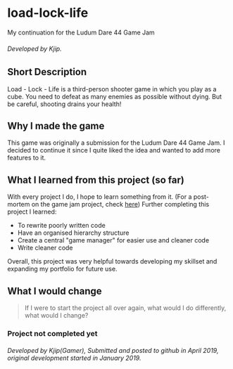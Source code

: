 # load-lock-life
My continuation for the Ludum Dare 44 Game Jam

###### Developed by Kjip.

## Short Description
Load - Lock - Life is a third-person shooter game in which you play as a cube. You need to defeat as many enemies as possible without dying. But be careful, shooting drains your health!

## Why I made the game
This game was originally a submission for the Ludum Dare 44 Game Jam. I decided to continue it since I quite liked the idea and wanted to add more features to it.

## What I learned from this project (so far)
With every project I do, I hope to learn something from it. (For a post-mortem on the game jam project, check [here](https://github.com/KjipGamer/ludum-dare-44))
Further completing this project I learned:
- To rewrite poorly written code
- Have an organised hierarchy structure 
- Create a central "game manager" for easier use and cleaner code
- Write cleaner code

Overall, this project was very helpful towards developing my skillset and expanding my portfolio for future use.

## What I would change
> If I were to start the project all over again, what would I do differently, what would I change?

### Project not completed yet


###### Developed by Kjip(Gamer), Submitted and posted to github in April 2019, original development started in January 2019.
